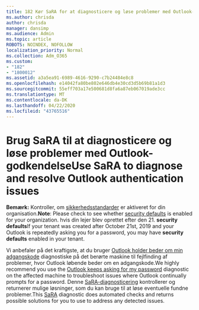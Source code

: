 ```yaml
---
title: 182 Kør SaRA for at diagnosticere og løse problemer med Outlook-godkendelse
ms.author: chrisda
author: chrisda
manager: dansimp
ms.audience: Admin
ms.topic: article
ROBOTS: NOINDEX, NOFOLLOW
localization_priority: Normal
ms.collection: Adm_O365
ms.custom:
- "182"
- "1800012"
ms.assetid: a3a5ea91-6989-4616-9290-c7b24484e8c8
ms.openlocfilehash: e14042fa80be802e646db4e30cd3d5b69b81a1d3
ms.sourcegitcommit: 55eff703a17e500681d8fa6a87eb067019ade3cc
ms.translationtype: MT
ms.contentlocale: da-DK
ms.lasthandoff: 04/22/2020
ms.locfileid: "43765516"
---
```

# <a name="use-sara-to-diagnose-and-resolve-outlook-authentication-issues"></a><span data-ttu-id="d29d5-102">Brug SaRA til at diagnosticere og løse problemer med Outlook-godkendelse</span><span class="sxs-lookup"><span data-stu-id="d29d5-102">Use SaRA to diagnose and resolve Outlook authentication issues</span></span>

<span data-ttu-id="d29d5-103">**Bemærk:** Kontroller, om [sikkerhedsstandarder](https://aka.ms/securitydefaults) er aktiveret for din organisation.</span><span class="sxs-lookup"><span data-stu-id="d29d5-103">**Note**: Please check to see whether [security defaults](https://aka.ms/securitydefaults) is enabled for your organization.</span></span> <span data-ttu-id="d29d5-104">hvis din lejer blev oprettet efter den 21. **security defaults**</span><span class="sxs-lookup"><span data-stu-id="d29d5-104">If your tenant was created after October 21st, 2019 and your Outlook is repeatedly asking you for a password, you may have **security defaults** enabled in your tenant.</span></span>

<span data-ttu-id="d29d5-105">Vi anbefaler på det kraftigste, at du bruger [Outlook holder beder om min adgangskode](https://aka.ms/SaRA-OutlookPwdPrompt-Alchemy) diagnostiske på det berørte maskine til fejlfinding af problemer, hvor Outlook løbende beder om en adgangskode.</span><span class="sxs-lookup"><span data-stu-id="d29d5-105">We highly recommend you use the [Outlook keeps asking for my password](https://aka.ms/SaRA-OutlookPwdPrompt-Alchemy) diagnostic on the affected machine to troubleshoot issues where Outlook continually prompts for a password.</span></span> <span data-ttu-id="d29d5-106">Denne [SaRA-diagnosticering](https://diagnostics.office.com/#/) kontrollerer og returnerer mulige løsninger, som du kan bruge til at løse eventuelle fundne problemer.</span><span class="sxs-lookup"><span data-stu-id="d29d5-106">This [SaRA](https://diagnostics.office.com/#/) diagnostic does automated checks and returns possible solutions for you to use to address any detected issues.</span></span>

